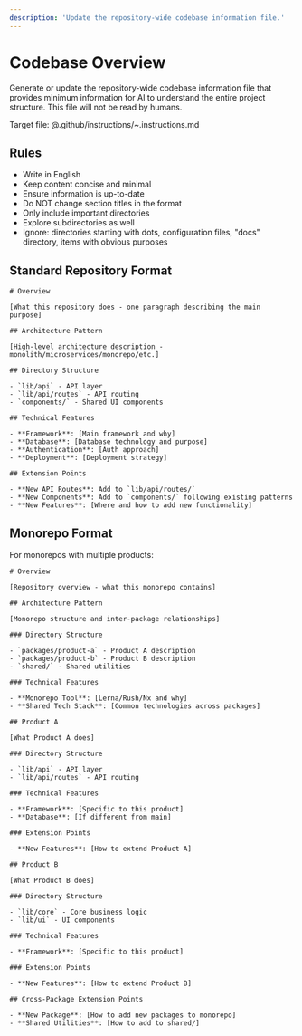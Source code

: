 ```yaml
---
description: 'Update the repository-wide codebase information file.'
---
```


# Codebase Overview

Generate or update the repository-wide codebase information file that provides minimum information for AI to understand the entire project structure. This file will not be read by humans.

Target file: @.github/instructions/~.instructions.md

## Rules

- Write in English
- Keep content concise and minimal
- Ensure information is up-to-date
- Do NOT change section titles in the format
- Only include important directories
- Explore subdirectories as well
- Ignore: directories starting with dots, configuration files, "docs" directory, items with obvious purposes

## Standard Repository Format

```
# Overview

[What this repository does - one paragraph describing the main purpose]

## Architecture Pattern

[High-level architecture description - monolith/microservices/monorepo/etc.]

## Directory Structure

- `lib/api` - API layer
- `lib/api/routes` - API routing
- `components/` - Shared UI components

## Technical Features

- **Framework**: [Main framework and why]
- **Database**: [Database technology and purpose]
- **Authentication**: [Auth approach]
- **Deployment**: [Deployment strategy]

## Extension Points

- **New API Routes**: Add to `lib/api/routes/`
- **New Components**: Add to `components/` following existing patterns
- **New Features**: [Where and how to add new functionality]
```

## Monorepo Format

For monorepos with multiple products:

```
# Overview

[Repository overview - what this monorepo contains]

## Architecture Pattern

[Monorepo structure and inter-package relationships]

### Directory Structure

- `packages/product-a` - Product A description
- `packages/product-b` - Product B description
- `shared/` - Shared utilities

### Technical Features

- **Monorepo Tool**: [Lerna/Rush/Nx and why]
- **Shared Tech Stack**: [Common technologies across packages]

## Product A

[What Product A does]

### Directory Structure

- `lib/api` - API layer
- `lib/api/routes` - API routing

### Technical Features

- **Framework**: [Specific to this product]
- **Database**: [If different from main]

### Extension Points

- **New Features**: [How to extend Product A]

## Product B

[What Product B does]

### Directory Structure

- `lib/core` - Core business logic
- `lib/ui` - UI components

### Technical Features

- **Framework**: [Specific to this product]

### Extension Points

- **New Features**: [How to extend Product B]

## Cross-Package Extension Points

- **New Package**: [How to add new packages to monorepo]
- **Shared Utilities**: [How to add to shared/]
```
